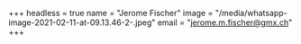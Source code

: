 +++
headless = true
name = "Jerome Fischer"
image = "/media/whatsapp-image-2021-02-11-at-09.13.46-2-.jpeg"
email = "jerome.m.fischer@gmx.ch"
+++
